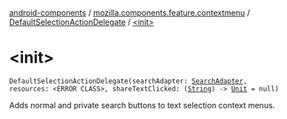 [android-components](../../index.md) / [mozilla.components.feature.contextmenu](../index.md) / [DefaultSelectionActionDelegate](index.md) / [&lt;init&gt;](./-init-.md)

# &lt;init&gt;

`DefaultSelectionActionDelegate(searchAdapter: `[`SearchAdapter`](../../mozilla.components.feature.search/-search-adapter/index.md)`, resources: <ERROR CLASS>, shareTextClicked: (`[`String`](https://kotlinlang.org/api/latest/jvm/stdlib/kotlin/-string/index.html)`) -> `[`Unit`](https://kotlinlang.org/api/latest/jvm/stdlib/kotlin/-unit/index.html)` = null)`

Adds normal and private search buttons to text selection context menus.

